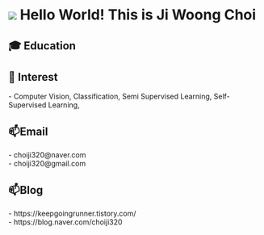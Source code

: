   
<h1> 

<img src="http://img.shields.io/badge/-222222?style=flat&logo=about.me&logoColor=blue"/>
        
</a>
Hello World! This is Ji Woong Choi </h1>
<h2> 🎓 Education</h1>

<h2>👀 Interest</h2>
- Computer Vision, Classification, Semi Supervised Learning, Self-Supervised Learning,
<h2> 📫Email </h2>
- choiji320@naver.com<br>
- choiji320@gmail.com
<h2> 📫Blog </h2>
- https://keepgoingrunner.tistory.com/<br>
- https://blog.naver.com/choiji320


<!---
JiWoongCho1/JiWoongCho1 is a ✨ special ✨ repository because its `README.md` (this file) appears on your GitHub profile.
You can click the Preview link to take a look at your changes.
--->
